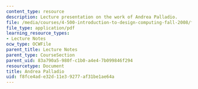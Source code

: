 ```yaml
---
content_type: resource
description: Lecture presentation on the work of Andrea Palladio.
file: /media/courses/4-500-introduction-to-design-computing-fall-2008/f8fce4ade32d11e39277af31be1ae64a_lec1b.pdf
file_type: application/pdf
learning_resource_types:
- Lecture Notes
ocw_type: OCWFile
parent_title: Lecture Notes
parent_type: CourseSection
parent_uid: 83a790a5-980f-c1b0-a4e4-7b099846f294
resourcetype: Document
title: Andrea Palladio
uid: f8fce4ad-e32d-11e3-9277-af31be1ae64a
---
```

